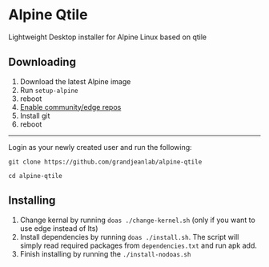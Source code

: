# Alpine Qtile

Lightweight Desktop installer for Alpine Linux based on qtile

## Downloading

1. Download the latest Alpine image
2. Run `setup-alpine`
3. reboot
4. [Enable community/edge repos](https://wiki.alpinelinux.org/wiki/Repositories#Enabling_the_community_repository)
5. Install git
6. reboot



---

Login as your newly created user and run the following:

`git clone https://github.com/grandjeanlab/alpine-qtile`

`cd alpine-qtile`

## Installing
1) Change kernal by running `doas ./change-kernel.sh`  (only if you want to use edge instead of lts)
2) Install dependencies by running `doas ./install.sh`. The script will simply read required packages from `dependencies.txt` and run apk add.
3) Finish installing by running the `./install-nodoas.sh`

